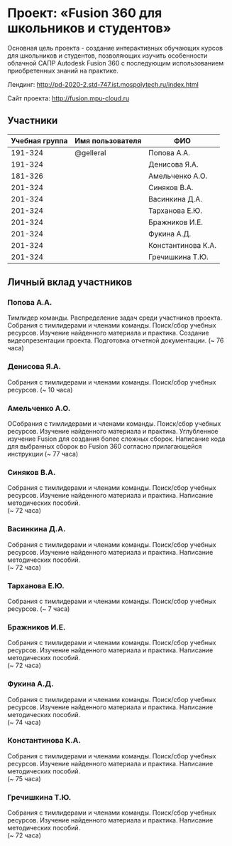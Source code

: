 # Проект: «Fusion 360 для школьников и студентов»
 
Основная цель проекта - создание интерактивных обучающих курсов для школьников и студентов, позволяющих изучить особенности облачной САПР Autodesk Fusion 360 с последующим использованием приобретенных знаний на практике. 

Лендинг: http://pd-2020-2.std-747.ist.mospolytech.ru/index.html

Сайт проекта: http://fusion.mpu-cloud.ru
 
## Участники
 
| Учебная группа | Имя пользователя     | ФИО                      |
|----------------|----------------------|--------------------------|
| 191-324        | @gelleral            | Попова А.А.              |
| 191-324        |                      | Денисова Я.А.            |  
| 181-326        |                      | Амельченко А.О.          |  
| 201-324        |                      | Синяков В.А.             |
| 201-324        |                      | Васинкина Д.А.           |
| 201-324        |                      | Тарханова Е.Ю.           |
| 201-324	       |	                    | Бражников И.Е.           |
| 201-324	       |                      | Фукина А.Д.		           |
| 201-324        |                      | Константинова К.А.       |
| 201-324        |                      | Гречишкина Т.Ю.          |


## Личный вклад участников
 
### Попова А.А.
Тимлидер команды. Распределение задач среди участников проекта.
Собрания с тимлидерами и членами команды. Поиск/сбор учебных ресурсов.
Изучение найденного материала и практика.
Создание видеопрезентации проекта. Подготовка отчетной документации.
(~ 76 часа)
 
### Денисова Я.А.
Собрания с тимлидерами и членами команды. Поиск/сбор учебных ресурсов.
(~ 10 часа)

### Амельченко А.О.
ОСобрания с тимлидерами и членами команды. Поиск/сбор учебных ресурсов.
Изучение найденного материала и практика. Углубленное изучение Fusion для создания более сложных сборок. Написание кода для выбранных сборок во Fusion 360 согласно прилагающейся инструкции 
(~ 77 часа)
 
### Синяков В.А.
Собрания с тимлидерами и членами команды. Поиск/сбор учебных ресурсов.
Изучение найденного материала и практика. Написание методических пособий.  
(~ 72 часа)  
 
### Васинкина Д.А.
Собрания с тимлидерами и членами команды. Поиск/сбор учебных ресурсов.
Изучение найденного материала и практика. Написание методических пособий.  
(~ 72 часа)

### Тарханова Е.Ю.
Собрания с тимлидерами и членами команды. Поиск/сбор учебных ресурсов.
(~ 7 часа)
 
### Бражников И.Е. 
Собрания с тимлидерами и членами команды. Поиск/сбор учебных ресурсов.
Изучение найденного материала и практика. Написание методических пособий.   
(~ 72 часа)
 
### Фукина А.Д.		
Собрания с тимлидерами и членами команды. Поиск/сбор учебных ресурсов.
Изучение найденного материала и практика. Написание методических пособий.  
(~ 74 часа)
 
### Константинова К.А. 
Собрания с тимлидерами и членами команды. Поиск/сбор учебных ресурсов.
Изучение найденного материала и практика. Написание методических пособий.  
(~ 75 часа) 

### Гречишкина Т.Ю. 
Собрания с тимлидерами и членами команды. Поиск/сбор учебных ресурсов.
Изучение найденного материала и практика. Написание методических пособий.  
(~ 72 часа)
 

